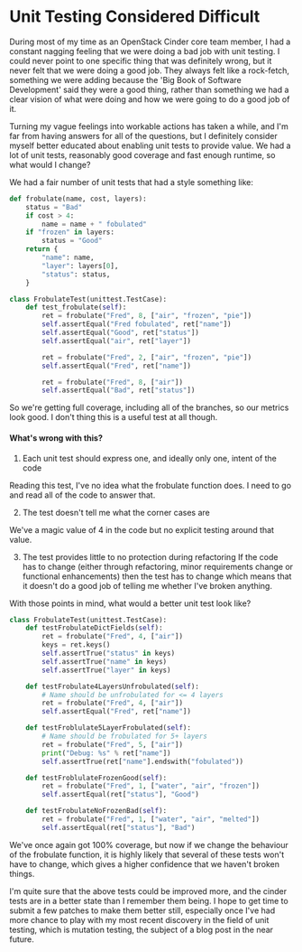 Unit Testing Considered Difficult
=================================

During most of my time as an OpenStack Cinder core team member, I had a
constant nagging feeling that we were doing a bad job with unit testing. I
could never point to one specific thing that was definitely wrong, but it
never felt that we were doing a good job. They always felt like a rock-fetch,
something we were adding because the 'Big Book of Software Development' said they
were a good thing, rather than something we had a clear vision of what were
doing and how we were going to do a good job of it.

Turning my vague feelings into workable actions has taken a while, and I'm far
from having answers for all of the questions, but I definitely consider myself
better educated about enabling unit tests to provide value. We had a lot of
unit tests, reasonably good coverage and fast enough runtime, so what would I
change?


We had a fair number of unit tests that had a style something like:

``` python
def frobulate(name, cost, layers):
    status = "Bad"
    if cost > 4:
        name = name + " fobulated"
    if "frozen" in layers:
        status = "Good"
    return {
        "name": name,
        "layer": layers[0],
        "status": status,
    }
```

``` python
class FrobulateTest(unittest.TestCase):
    def test_frobulate(self):
        ret = frobulate("Fred", 8, ["air", "frozen", "pie"])
        self.assertEqual("Fred fobulated", ret["name"])
        self.assertEqual("Good", ret["status"])
        self.assertEqual("air", ret["layer"])

        ret = frobulate("Fred", 2, ["air", "frozen", "pie"])
        self.assertEqual("Fred", ret["name"])

        ret = frobulate("Fred", 8, ["air"])
        self.assertEqual("Bad", ret["status"])
```

So we're getting full coverage, including all of the branches, so our metrics
look good. I don't thing this is a useful test at all though.

#### What's wrong with this?

1. Each unit test should express one, and ideally only one, intent of the code

Reading this test, I've no idea what the frobulate function does. I need to go
and read all of the code to answer that.

2. The test doesn't tell me what the corner cases are

We've a magic value of 4 in the code but no explicit testing around that value.

3. The test provides little to no protection during refactoring
If the code has to change (either through refactoring, minor requirements
change or functional enhancements) then the test has to change which means
that it doesn't do a good job of telling me whether I've broken anything.

With those points in mind, what would a better unit test look like?

``` python
class FrobulateTest(unittest.TestCase):
    def testFrobulateDictFields(self):
        ret = frobulate("Fred", 4, ["air"])
        keys = ret.keys()
        self.assertTrue("status" in keys)
        self.assertTrue("name" in keys)
        self.assertTrue("layer" in keys)

    def testFrobulate4LayersUnfrobulated(self):
        # Name should be unfrobulated for <= 4 layers
        ret = frobulate("Fred", 4, ["air"])
        self.assertEqual("Fred", ret["name"])

    def testFroblulate5LayerFrobulated(self):
        # Name should be frobulated for 5+ layers
        ret = frobulate("Fred", 5, ["air"])
        print("Debug: %s" % ret["name"])
        self.assertTrue(ret["name"].endswith("fobulated"))

    def testFroblulateFrozenGood(self):
        ret = frobulate("Fred", 1, ["water", "air", "frozen"])
        self.assertEqual(ret["status"], "Good")

    def testFrobulateNoFrozenBad(self):
        ret = frobulate("Fred", 1, ["water", "air", "melted"])
        self.assertEqual(ret["status"], "Bad")
```

We've once again got 100% coverage, but now if we change the behaviour of the
frobulate function, it is highly likely that several of these tests won't have
to change, which gives a higher confidence that we haven't broken things.

I'm quite sure that the above tests could be improved more, and the cinder
tests are in a better state than I remember them being. I hope to get time to
submit a few patches to make them better still, especially once I've had more
chance to play with my most recent discovery in the field of unit testing,
which is mutation testing, the subject of a blog post in the near future.

